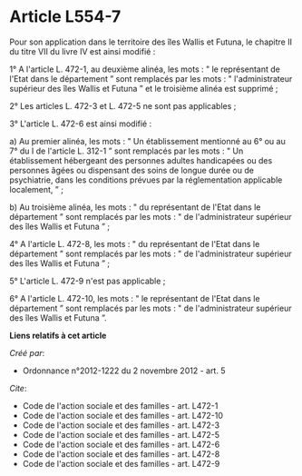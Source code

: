 # Article L554-7

Pour son application dans le territoire des îles Wallis et Futuna, le chapitre II du titre VII du livre IV est ainsi
modifié : 

1° A l'article L. 472-1, au deuxième alinéa, les mots : " le représentant de l'Etat dans le département ” sont remplacés par
les mots : " l'administrateur supérieur des îles Wallis et Futuna ” et le troisième alinéa est supprimé ; 

2° Les articles L. 472-3 et L. 472-5 ne sont pas applicables ; 

3° L'article L. 472-6 est ainsi modifié : 

a) Au premier alinéa, les mots : " Un établissement mentionné au 6° ou au 7° du I de l'article L. 312-1 ” sont remplacés par
les mots : " Un établissement hébergeant des personnes adultes handicapées ou des personnes âgées ou dispensant des soins de
longue durée ou de psychiatrie, dans les conditions prévues par la réglementation applicable localement, ” ; 

b) Au troisième alinéa, les mots : " du représentant de l'Etat dans le département ” sont remplacés par les mots : " de
l'administrateur supérieur des îles Wallis et Futuna ” ; 

4° A l'article L. 472-8, les mots : " du représentant de l'Etat dans le département ” sont remplacés par les mots : " de
l'administrateur supérieur des îles Wallis et Futuna ” ; 

5° L'article L. 472-9 n'est pas applicable ; 

6° A l'article L. 472-10, les mots : " le représentant de l'Etat dans le département ” sont remplacés par les mots : " de
l'administrateur supérieur des îles Wallis et Futuna ”.

**Liens relatifs à cet article**

_Créé par_:

  - Ordonnance n°2012-1222 du 2 novembre 2012 - art. 5

_Cite_:

  - Code de l'action sociale et des familles - art. L472-1
  - Code de l'action sociale et des familles - art. L472-10
  - Code de l'action sociale et des familles - art. L472-3
  - Code de l'action sociale et des familles - art. L472-5
  - Code de l'action sociale et des familles - art. L472-6
  - Code de l'action sociale et des familles - art. L472-8
  - Code de l'action sociale et des familles - art. L472-9
